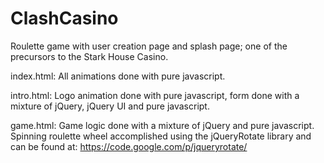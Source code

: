ClashCasino
===========

Roulette game with user creation page and splash page; one of the precursors to the Stark House Casino.

index.html: All animations done with pure javascript.

intro.html: Logo animation done with pure javascript, form done with a mixture of jQuery, jQuery UI and pure javascript.

game.html: Game logic done with a mixture of jQuery and pure javascript. Spinning roulette wheel accomplished using the
jQueryRotate library and can be found at: https://code.google.com/p/jqueryrotate/
